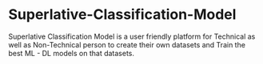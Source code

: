 # Superlative-Classification-Model
Superlative Classification Model is a user friendly platform for Technical as well as Non-Technical person to create their own datasets and Train the best ML - DL models on that datasets.
